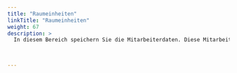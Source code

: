 ```yaml
---
title: "Raumeinheiten"
linkTitle: "Raumeinheiten"
weight: 67
description: >
  In diesem Bereich speichern Sie die Mitarbeiterdaten. Diese Mitarbeiterdaten können Sie über den Button "Bearbeiten" ändern. Zu den persönlichen Einstellungen gehören Personen-Informationen, die Stammdaten, die Navigation, Firmen- und Gruppen-Informationen und Logons. 
 


---
```

## 
